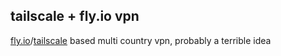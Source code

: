 ## tailscale + fly.io vpn

[fly.io](https://fly.io/)/[tailscale](https://tailscale.com/) based multi country vpn, probably a terrible idea
